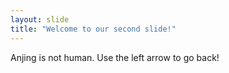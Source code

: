 ```yaml
---
layout: slide
title: "Welcome to our second slide!"
---
```

Anjing is not human.
Use the left arrow to go back!
